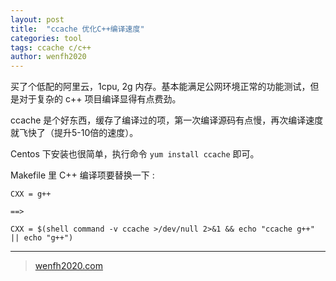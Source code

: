 ```yaml
---
layout: post
title:  "ccache 优化C++编译速度"
categories: tool
tags: ccache c/c++
author: wenfh2020
---
```




买了个低配的阿里云，1cpu, 2g 内存。基本能满足公网环境正常的功能测试，但是对于复杂的 c++ 项目编译显得有点费劲。

ccache 是个好东西，缓存了编译过的项，第一次编译源码有点慢，再次编译速度就飞快了（提升5-10倍的速度）。

Centos 下安装也很简单，执行命令 `yum install ccache` 即可。

Makefile 里 C++ 编译项要替换一下 :

```shell
CXX = g++

==>

CXX = $(shell command -v ccache >/dev/null 2>&1 && echo "ccache g++" || echo "g++")
```

---

> [wenfh2020.com](https://wenfh2020.com/)
